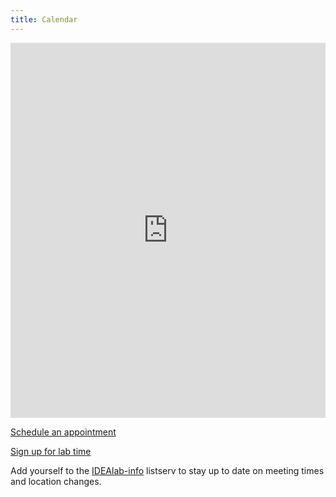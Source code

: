 ```yaml
---
title: Calendar
---
```


<iframe src="https://calendar.google.com/calendar/embed?height=600&amp;wkst=1&amp;bgcolor=%23ffffff&amp;ctz=America%2FPhoenix&amp;src=YXN1LmVkdV9iaTV0MDVvbTg0amx0NDN1cGhmc2RscHRwMEBncm91cC5jYWxlbmRhci5nb29nbGUuY29t&amp;src=aDA0NTc4YXUxZzhuYnRpcDk4anNwMXZlbmNAZ3JvdXAuY2FsZW5kYXIuZ29vZ2xlLmNvbQ&amp;src=YXN1LmVkdV84aTlhZHVxdmI4YjhsaHFvaW1xMWZiazAyZ0Bncm91cC5jYWxlbmRhci5nb29nbGUuY29t&amp;src=ZW4udXNhI2hvbGlkYXlAZ3JvdXAudi5jYWxlbmRhci5nb29nbGUuY29t&amp;color=%23795548&amp;color=%237CB342&amp;color=%238E24AA&amp;color=%230B8043&amp;mode=WEEK&amp;showTitle=0&amp;showNav=1&amp;showPrint=0" style="border-width:0" width="100%" height="600" frameborder="0" scrolling="no"></iframe>

[Schedule an appointment](https://calendar.google.com/calendar/selfsched?sstoken=UUczUW5BTnJwQlktfGRlZmF1bHR8MWJkYjgxMDFjOTYxZTRjODNkNjZjODMwOTY0MGUwNDE)  

[Sign up for lab time](https://calendar.google.com/calendar/selfsched?sstoken=UUJzMzlDZEhzSF95fGRlZmF1bHR8YmVlNGJkMzRlNzZkNjliY2NmYjlhNDk3YTJiNmIxYWE)

Add yourself to the [IDEAlab-info](https://groups.google.com/forum/#!forum/idealab-info) listserv to stay up to date on meeting times and location changes.
